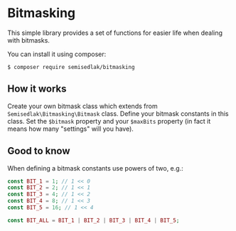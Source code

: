 Bitmasking
==========

This simple library provides a set of functions for easier life when dealing with bitmasks.

You can install it using composer:

```shell
$ composer require semisedlak/bitmasking
```

## How it works

Create your own bitmask class which extends from `Semisedlak\Bitmasking\Bitmask` class. Define your bitmask constants in this class. Set the `$bitmask` property and your `$maxBits` property (in fact it means how many "settings" will you have).

## Good to know

When defining a bitmask constants use powers of two, e.g.:

```php
const BIT_1 = 1; // 1 << 0
const BIT_2 = 2; // 1 << 1
const BIT_3 = 4; // 1 << 2
const BIT_4 = 8; // 1 << 3
const BIT_5 = 16; // 1 << 4

const BIT_ALL = BIT_1 | BIT_2 | BIT_3 | BIT_4 | BIT_5;
```
